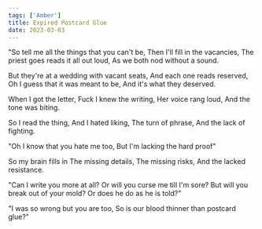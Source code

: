 ```yaml
---
tags: ['Amber']
title: Expired Postcard Glue
date: 2023-03-03
---
```


"So tell me all the things that you can't be,
Then I'll fill in the vacancies,
The priest goes reads it all out loud,
As we both nod without a sound.

But they're at a wedding with vacant seats,
And each one reads reserved,
Oh I guess that it was meant to be,
And it's what they deserved.

When I got the letter,
Fuck I knew the writing,
Her voice rang loud,
And the tone was biting.

So I read the thing,
And I hated liking,
The turn of phrase,
And the lack of fighting.

"Oh I know that you hate me too,
But I'm lacking the hard proof"

So my brain fills in
The missing details,
The missing risks,
And the lacked resistance.

"Can I write you more at all?
Or will you curse me till I'm sore?
But will you break out of your mold?
Or does he do as he is told?"

"I was so wrong but you are too,
So is our blood thinner than postcard glue?"
